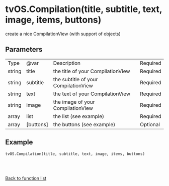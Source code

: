 # tvOS.Compilation(title, subtitle, text, image, items, buttons)

create a nice CompilationView (with support of objects)

## Parameters

<table><tr><td>Type</td><td>@var</td><td>Description</td><td>Required</td></tr><tr><td>string</td><td>title</td><td>the title of your CompilationView</td><td>Required</td></tr><tr><td>string</td><td>subtitle</td><td>the subtitle of your CompilationView</td><td>Required</td></tr><tr><td>string</td><td>text</td><td>the text of your CompilationView</td><td>Required</td></tr><tr><td>string</td><td>image</td><td>the image of your CompilationView</td><td>Required</td></tr><tr><td>array</td><td>list</td><td>the list (see example)</td><td>Required</td></tr><tr><td>array</td><td>[buttons]</td><td>the buttons (see example)</td><td>Optional</td></tr></table>

## Example

    tvOS.Compilation(title, subtitle, text, image, items, buttons)


<br><br>

[Back to function list](https://github.com/wdg/tvOS.js/wiki/tvOS.js-Function-list)